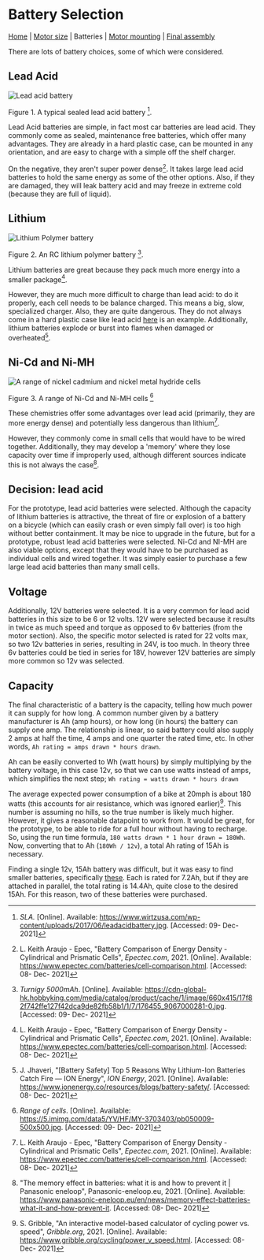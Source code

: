 # Battery Selection

[Home](index) | [Motor size](motor) | Batteries | [Motor mounting](motor-mount) | [Final assembly](final-assembly)

There are lots of battery choices, some of which were considered.

## Lead Acid

![Lead acid battery](https://www.wirtzusa.com/wp-content/uploads/2017/06/leadacidbattery.jpg)

Figure 1. A typical sealed lead acid battery [^1].

Lead Acid batteries are simple, in fact most car batteries are lead acid. They commonly come as sealed, maintenance free batteries, which offer many advantages. They are already in a hard plastic case, can be mounted in any orientation, and are easy to charge with a simple off the shelf charger.

On the negative, they aren't super power dense[^2]. It takes large lead acid batteries to hold the same energy as some of the other options. Also, if they are damaged, they will leak battery acid and may freeze in extreme cold (because they are full of liquid).

## Lithium

![Lithium Polymer battery](https://cdn-global-hk.hobbyking.com/media/catalog/product/cache/1/image/660x415/17f82f742ffe127f42dca9de82fb58b1/1/7/176455_9067000281-0.jpg)

Figure 2. An RC lithium polymer battery [^3].

Lithium batteries are great because they pack much more energy into a smaller package[^2].

However, they are much more difficult to charge than lead acid: to do it properly, each cell needs to be balance charged. This means a big, slow, specialized charger. Also, they are quite dangerous. They do not always come in a hard plastic case like lead acid [here](https://www.towerhobbies.com/product/11.1v-3200mah-3s-30c-lipo-battery-ec3/EFLB32003S30.html) is an example. Additionally, lithium batteries explode or burst into flames when damaged or overheated[^4].

## Ni-Cd and Ni-MH

![A range of nickel cadmium and nickel metal hydride cells](https://5.imimg.com/data5/YV/HF/MY-3703403/pb050009-500x500.jpg)

Figure 3. A range of Ni-Cd and Ni-MH cells [^5]

These chemistries offer some advantages over lead acid (primarily, they are more energy dense) and potentially less dangerous than lithium[^2].

However, they commonly come in small cells that would have to be wired together. Additionally, they may develop a 'memory' where they lose capacity over time if improperly used, although different sources indicate this is not always the case[^6].

## Decision: lead acid

For the prototype, lead acid batteries were selected. Although the capacity of lithium batteries is attractive, the threat of fire or explosion of a battery on a bicycle (which can easily crash or even simply fall over) is too high without better containment. It may be nice to upgrade in the future, but for a prototype, robust lead acid batteries were selected. Ni-Cd and NI-MH are also viable options, except that they would have to be purchased as individual cells and wired together. It was simply easier to purchase a few large lead acid batteries than many small cells.

## Voltage

Additionally, 12V batteries were selected. It is a very common for lead acid batteries in this size to be 6 or 12 volts. 12V were selected because it results in twice as much speed and torque as opposed to 6v batteries (from the motor section). Also, the specific motor selected is rated for 22 volts max, so two 12v batteries in series, resulting in 24V, is too much. In theory three 6v batteries could be tied in series for 18V, however 12V batteries are simply more common so 12v was selected.

## Capacity

The final characteristic of a battery is the capacity, telling how much power it can supply for how long. A common number given by a battery manufacturer is Ah (amp hours), or how long (in hours) the battery can supply one amp. The relationship is linear, so said battery could also supply 2 amps at half the time, 4 amps and one quarter the rated time, etc. In other words, `Ah rating = amps drawn * hours drawn`.

Ah can be easily converted to Wh (watt hours) by simply multiplying by the battery voltage, in this case 12v, so that we can use watts instead of amps, which simplifies the next step; `Wh rating = watts drawn * hours drawn`

The average expected power consumption of a bike at 20mph is about 180 watts (this accounts for air resistance, which was ignored earlier)[^7]. This number is assuming no hills, so the true number is likely much higher. However, it gives a reasonable datapoint to work from. It would be great, for the prototype, to be able to ride for a full hour without having to recharge. So, using the run time formula, `180 watts drawn * 1 hour drawn = 180Wh`. Now, converting that to Ah (`180Wh / 12v`), a total Ah rating of 15Ah is necessary.

Finding a single 12v, 15Ah battery was difficult, but it was easy to find smaller batteries, specifically [these](https://www.amazon.com/dp/B00K8V30D0?psc=1&ref=ppx_yo2_dt_b_product_details). Each is rated for 7.2Ah, but if they are attached in parallel, the total rating is 14.4Ah, quite close to the desired 15Ah. For this reason, two of these batteries were purchased.

[^1]: _SLA._ [Online]. Available: https://www.wirtzusa.com/wp-content/uploads/2017/06/leadacidbattery.jpg. [Accessed: 09- Dec- 2021]
[^2]: L. Keith Araujo - Epec, "Battery Comparison of Energy Density - Cylindrical and Prismatic Cells", _Epectec.com_, 2021. [Online]. Available: https://www.epectec.com/batteries/cell-comparison.html. [Accessed: 08- Dec- 2021]
[^3]: _Turnigy 5000mAh_. [Online]. Available: https://cdn-global-hk.hobbyking.com/media/catalog/product/cache/1/image/660x415/17f82f742ffe127f42dca9de82fb58b1/1/7/176455_9067000281-0.jpg. [Accessed: 09- Dec- 2021]
[^4]: J. Jhaveri, "[Battery Safety] Top 5 Reasons Why Lithium-Ion Batteries Catch Fire — ION Energy", _ION Energy_, 2021. [Online]. Available: https://www.ionenergy.co/resources/blogs/battery-safety/. [Accessed: 08- Dec- 2021]
[^5]: _Range of cells_. [Online]. Available: https://5.imimg.com/data5/YV/HF/MY-3703403/pb050009-500x500.jpg. [Accessed: 09- Dec- 2021]
[^6]: "The memory effect in batteries: what it is and how to prevent it | Panasonic eneloop", Panasonic-eneloop.eu, 2021. [Online]. Available: https://www.panasonic-eneloop.eu/en/news/memory-effect-batteries-what-it-and-how-prevent-it. [Accessed: 08- Dec- 2021]
[^7]: S. Gribble, "An interactive model-based calculator of cycling power vs. speed", _Gribble.org_, 2021. [Online]. Available: https://www.gribble.org/cycling/power_v_speed.html. [Accessed: 08- Dec- 2021]
